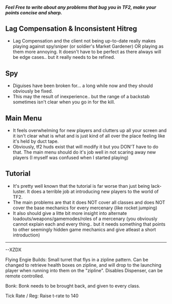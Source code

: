 ##### Feel Free to write about any problems that bug you in TF2, make your points concise and _sharp_.

## Lag Compensation & Inconsistent Hitreg
- Lag Compensation and the client not being up-to-date really makes playing against spy/sniper (or soldier's Market Gardener) OR playing as them more annoying. It doesn't have to be perfect as there always will be edge cases.. but it really needs to be refined.

## Spy
- Diguises have been broken for... a long while now and they should obviously be fixed. 
- This may the result of inexperience.. but the range of a backstab sometimes isn't clear when you go in for the kill. 

## Main Menu
- It feels overwhelming for new players and clutters up all your screen and it isn't clear what is what and is just kind of all over the place feeling like it's held by duct tape.
- Obviously, tf2 huds exist that will modify it but you DON'T have to do that. The main menu should do it's job well in not scaring away new players (I myself was confused when I started playing)

## Tutorial
- It's pretty well known that the tutorial is far worse than just being lack-luster. It does a terrible job at introducing new players to the world of TF2.
- The main problems are that it does NOT cover all classes and does NOT cover the base mechanics for every mercenary (like rocket jumping)
- It also should give a litte bit more insight into alternate loadouts/weapons/gamemodes/roles of a mercenary (you obviously cannot explain each and every thing.. but it needs something that points to other seemingly hidden game mechanics and give atleast a short introduction)
----------------------------------------

--XZDX

Flying Engie Builds: Small turret that flys in a zipline pattern.  Can be changed to retrieve health boxes on zipline,
and will drop to the launching player when running into them on the "zipline".  Disables Dispenser, can be remote controlled.

Bonk:  Bonk needs to be brought back, and given to every class.

Tick Rate / Reg:  Raise t-rate to 140

